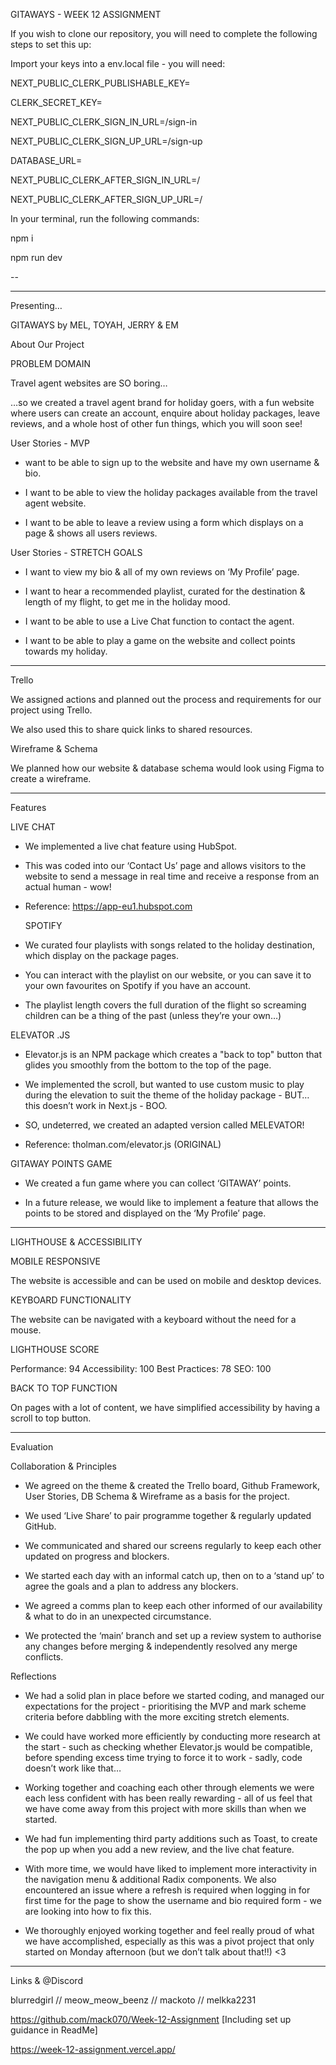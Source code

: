 GITAWAYS - WEEK 12 ASSIGNMENT

If you wish to clone our repository, you will need to complete the following steps to set this up:

Import your keys into a env.local file - you will need:

NEXT_PUBLIC_CLERK_PUBLISHABLE_KEY=

CLERK_SECRET_KEY=

NEXT_PUBLIC_CLERK_SIGN_IN_URL=/sign-in

NEXT_PUBLIC_CLERK_SIGN_UP_URL=/sign-up

DATABASE_URL=

NEXT_PUBLIC_CLERK_AFTER_SIGN_IN_URL=/

NEXT_PUBLIC_CLERK_AFTER_SIGN_UP_URL=/

In your terminal, run the following commands:

npm i

npm run dev

--


-----

Presenting…

GITAWAYS by MEL, TOYAH, JERRY & EM


About Our Project

PROBLEM DOMAIN

Travel agent websites are SO boring…

…so we created a travel agent brand for holiday goers, with a fun website where users can create an account, enquire about holiday packages, leave reviews, and a whole host of other fun things, which you will soon see!

User Stories - MVP

-  want to be able to sign up to the website and have my own username & bio.

- I want to be able to view the holiday packages available from the travel agent website.

- I want to be able to leave a review using a form which displays on a page & shows all users reviews.


User Stories - STRETCH GOALS

- I want to view my bio & all of my own reviews on ‘My Profile’ page.

- I want to hear a recommended playlist, curated for the destination & length of my flight, to get me in the holiday mood.

- I want to be able to use a Live Chat function to contact the agent.

- I want to be able to play a game on the website and collect points towards my holiday.

-------

Trello

We assigned actions and planned out the process and requirements for our project using Trello.

We also used this to share quick links to shared resources.

Wireframe & Schema

We planned how our website & database schema would look using Figma to create a wireframe.

------

Features

LIVE CHAT

- We implemented a live chat feature using HubSpot.


- This was coded into our ‘Contact Us’ page and allows visitors to the website to send a message in real time and receive a response from an actual human - wow!


- Reference: https://app-eu1.hubspot.com



  SPOTIFY

- We curated four playlists with songs related to the holiday destination, which display on the package pages.

- You can interact with the playlist on our website, or you can save it to your own favourites on Spotify if you have an account.


- The playlist length covers the full duration of the flight so screaming children can be a thing of the past (unless they’re your own…)



ELEVATOR .JS

- Elevator.js is an NPM package which creates a "back to top" button that glides you smoothly from the bottom to the top of the page.

- We implemented the scroll, but wanted to use custom music to play during the elevation to suit the theme of the holiday package - BUT… this doesn’t work in Next.js - BOO.

- SO, undeterred, we created an adapted version called MELEVATOR!

- Reference: tholman.com/elevator.js (ORIGINAL)



GITAWAY POINTS GAME

- We created a fun game where you can collect ‘GITAWAY’ points.

- In a future release, we would like to implement a feature that allows the points to be stored and displayed on the ‘My Profile’ page.

-----

LIGHTHOUSE & ACCESSIBILITY

MOBILE RESPONSIVE

The website is accessible and can be used on mobile and desktop devices.

KEYBOARD FUNCTIONALITY

The website can be navigated with a keyboard without the need for a mouse.

LIGHTHOUSE SCORE

Performance: 94
Accessibility: 100
Best Practices: 78
SEO: 100

BACK TO TOP FUNCTION

On pages with a lot of content, we have simplified accessibility by having a scroll to top button.

-----

Evaluation

Collaboration & Principles

- We agreed on the theme & created the Trello board, Github Framework, User Stories, DB Schema & Wireframe as a basis for the project.

- We used ‘Live Share’ to pair programme together & regularly updated GitHub.

- We communicated and shared our screens regularly to keep each other updated on progress and blockers.

- We started each day with an informal catch up, then on to a ‘stand up’ to agree the goals and a plan to address any blockers.

- We agreed a comms plan to keep each other informed of our availability & what to do in an unexpected circumstance.

- We protected the ‘main’ branch and set up a review system to authorise any changes before merging & independently resolved any merge conflicts.


Reflections

- We had a solid plan in place before we started coding, and managed our expectations for the project - prioritising the MVP and mark scheme criteria before dabbling with the more exciting stretch elements.

- We could have worked more efficiently by conducting more research at the start - such as checking whether Elevator.js would be compatible, before spending excess time trying to force it to work - sadly, code doesn’t work like that…

- Working together and coaching each other through elements we were each less confident with has been really rewarding - all of us feel that we have come away from this project with more skills than when we started.

- We had fun implementing third party additions such as Toast, to create the pop up when you add a new review, and the live chat feature.

- With more time, we would have liked to implement more interactivity in the navigation menu & additional Radix components. We also encountered an issue where a refresh is required when logging in for first time for the page to show the username and bio required form - we are looking into how to fix this.

- We thoroughly enjoyed working together and feel really proud of what we have accomplished, especially as this was a pivot project that only started on Monday afternoon (but we don’t talk about that!!) <3

------

Links & @Discord

blurredgirl // meow_meow_beenz 
// mackoto // melkka2231

https://github.com/mack070/Week-12-Assignment
[Including set up guidance in ReadMe]

https://week-12-assignment.vercel.app/
